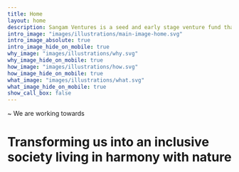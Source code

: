 ```yaml
---
title: Home
layout: home
description: Sangam Ventures is a seed and early stage venture fund that invests to improve access to sustainable energy and resource productivity solutions for the underserved in India that can lead to inclusive development and creation of communities that are resilient to climate change.
intro_image: "images/illustrations/main-image-home.svg"
intro_image_absolute: true
intro_image_hide_on_mobile: true
why_image: "images/illustrations/why.svg"
why_image_hide_on_mobile: true
how_image: "images/illustrations/how.svg"
how_image_hide_on_mobile: true
what_image: "images/illustrations/what.svg"
what_image_hide_on_mobile: true
show_call_box: false
---
```


~ We are working towards
# Transforming us into an inclusive society living in harmony with nature

